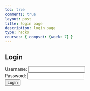 ```yaml
---
toc: true
comments: true
layout: post
title: login page
description: login page
type: hacks
courses: { compsci: {week: 7} }
---
```

<html>
<html>
<head>
   <title>Login Page</title>
</head>
<body>
   <h2>Login</h2>
   <form method="POST" action="login.php">
       <label for="username">Username:</label>
       <input type="text" id="username" name="username" required><br>
       <label for="password">Password:</label>
       <input type="password" id="password" name="password" required><br>
       <input type="submit" value="Login">
   </form>
</body>
</html>
